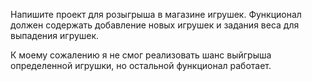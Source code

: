 Напишите проект для розыгрыша в магазине игрушек. Функционал должен содержать добавление новых игрушек и задания веса для выпадения игрушек.

К моему сожалению я не смог реализовать шанс выйгрыша определенной игрушки, но остальной функционал работает.
